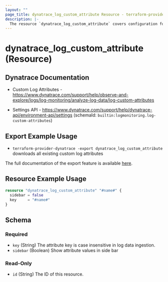 ```yaml
---
layout: ""
page_title: dynatrace_log_custom_attribute Resource - terraform-provider-dynatrace"
description: |-
  The resource `dynatrace_log_custom_attribute` covers configuration for [custom log attributes](https://www.dynatrace.com/support/help/observe-and-explore/logs/log-monitoring/analyze-log-data/log-custom-attributes) ([Log Monitoring Classic](https://www.dynatrace.com/support/help/observe-and-explore/logs/log-monitoring))
---
```


# dynatrace_log_custom_attribute (Resource)

## Dynatrace Documentation

- Custom Log Attributes - https://www.dynatrace.com/support/help/observe-and-explore/logs/log-monitoring/analyze-log-data/log-custom-attributes

- Settings API - https://www.dynatrace.com/support/help/dynatrace-api/environment-api/settings (schemaId: `builtin:logmonitoring.log-custom-attributes`)

## Export Example Usage

- `terraform-provider-dynatrace -export dynatrace_log_custom_attribute` downloads all existing custom log attributes

The full documentation of the export feature is available [here](https://registry.terraform.io/providers/dynatrace-oss/dynatrace/latest/docs/guides/export-v2).

## Resource Example Usage

```terraform
resource "dynatrace_log_custom_attribute" "#name#" {
  sidebar = false
  key     = "#name#"
}
```

<!-- schema generated by tfplugindocs -->
## Schema

### Required

- `key` (String) The attribute key is case insensitive in log data ingestion.
- `sidebar` (Boolean) Show attribute values in side bar

### Read-Only

- `id` (String) The ID of this resource.
 